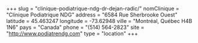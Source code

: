 +++
slug = "clinique-podiatrique-ndg-dr-dejan-radic/"
nomClinique = "Clinique Podiatrique NDG"
address = "6584 Rue Sherbrooke Ouest"
latitude = 45.463247
longitude = -73.62948
ville = "Montréal, Québec H4B 1N6"
pays = "Canada"
phone = "(514) 564-2823"
site = "http://www.podiatrendg.com"
type = "location"
+++